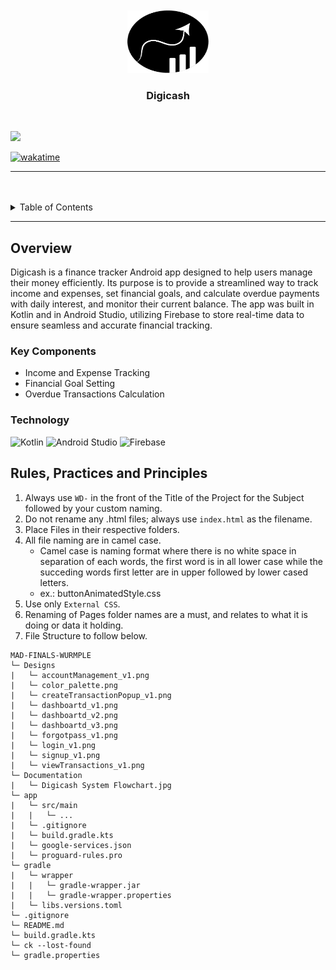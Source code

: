<a name="readme-top">

<br/>

<br />
<div align="center">
  <a href="https://github.com/zyx-0314/">
  <!-- TODO: If you want to add logo or banner you can add it here -->
    <img src="./app/src/main/res/drawable/app_icon.png" alt="Digicash Logo" width="130" height="100">
  </a>
<!-- TODO: Change Title to the name of the title of your Project -->
  <h3 align="center">Digicash</h3>
</div>

<br />

<!-- TODO: Change the zyx-0314 into your github username  -->
<!-- TODO: Change the WD-Template-Project into the same name of your folder -->
![](https://visit-counter.vercel.app/counter.png?page=iammigs/MAD-FINALS-WURMPLE)

[![wakatime](https://wakatime.com/badge/user/018dd99a-4985-4f98-8216-6ca6fe2ce0f8/project/63501637-9a31-42f0-960d-4d0ab47977f8.svg)](https://wakatime.com/badge/user/018dd99a-4985-4f98-8216-6ca6fe2ce0f8/project/63501637-9a31-42f0-960d-4d0ab47977f8)

---

<br />
<br />

<!-- TODO: If you want to add more layers for your readme -->
<details>
  <summary>Table of Contents</summary>
  <ol>
    <li>
      <a href="#overview">Overview</a>
      <ol>
        <li>
          <a href="#key-components">Key Components</a>
        </li>
        <li>
          <a href="#technology">Technology</a>
        </li>
      </ol>
    </li>
    <li>
      <a href="#resources">Resources</a>
    </li>
  </ol>
</details>

---

## Overview

<!-- TODO: To be changed -->
<!-- The following are just sample -->
Digicash is a finance tracker Android app designed to help users manage their money efficiently. Its purpose is to provide a streamlined way to track income and expenses, set financial goals, and calculate overdue payments with daily interest, and monitor their current balance. The app was built in Kotlin and in Android Studio, utilizing Firebase to store real-time data to ensure seamless and accurate financial tracking.

### Key Components
<!-- TODO: List of Key Components -->
<!-- The following are just sample -->
- Income and Expense Tracking
- Financial Goal Setting
- Overdue Transactions Calculation

### Technology
<!-- TODO: List of Technology Used -->
![Kotlin](https://img.shields.io/badge/Kotlin-7F52FF?style=for-the-badge&logo=Kotlin&logoColor=white)
![Android Studio](https://img.shields.io/badge/Android%20Studio-3DDC84?style=flat&logo=android-studio&logoColor=white)
![Firebase](https://img.shields.io/badge/firebase-ffca28?style=for-the-badge&logo=firebase&logoColor=black)

## Rules, Practices and Principles
1. Always use `WD-` in the front of the Title of the Project for the Subject followed by your custom naming.
2. Do not rename any .html files; always use `index.html` as the filename.
3. Place Files in their respective folders.
4. All file naming are in camel case.
   - Camel case is naming format where there is no white space in separation of each words, the first word is in all lower case while the succeding words first letter are in upper followed by lower cased letters.
   - ex.: buttonAnimatedStyle.css
5. Use only `External CSS`.
6. Renaming of Pages folder names are a must, and relates to what it is doing or data it holding.
7. File Structure to follow below.

```
MAD-FINALS-WURMPLE
└─ Designs
|   └─ accountManagement_v1.png
|   └─ color_palette.png
|   └─ createTransactionPopup_v1.png
|   └─ dashboartd_v1.png
|   └─ dashboartd_v2.png
|   └─ dashboartd_v3.png
|   └─ forgotpass_v1.png
|   └─ login_v1.png
|   └─ signup_v1.png
|   └─ viewTransactions_v1.png
└─ Documentation
|   └─ Digicash System Flowchart.jpg
└─ app
|   └─ src/main
|   |   └─ ...
|   └─ .gitignore
|   └─ build.gradle.kts
|   └─ google-services.json
|   └─ proguard-rules.pro
└─ gradle
|   └─ wrapper
|   |   └─ gradle-wrapper.jar
|   |   └─ gradle-wrapper.properties
|   └─ libs.versions.toml
└─ .gitignore
└─ README.md
└─ build.gradle.kts
└─ ck --lost-found
└─ gradle.properties
```
